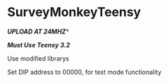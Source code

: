 # SurveyMonkeyTeensy


*****UPLOAD AT 24MHZ******

***Must Use Teensy 3.2***


Use modified librarys

Set DIP address to 00000, for test mode functionality
